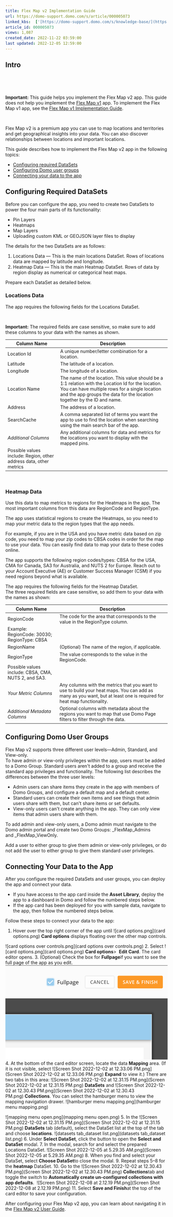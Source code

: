 ```yaml
---
title: Flex Map v2 Implementation Guide
url: https://domo-support.domo.com/s/article/000005073
linked_kbs:  ['[https://domo-support.domo.com/s/knowledge-base/](https://domo-support.domo.com/s/knowledge-base/)', '[https://domo-support.domo.com/s/](https://domo-support.domo.com/s/)', '[https://domo-support.domo.com/s/topic/0TO5w000000ZampGAC](https://domo-support.domo.com/s/topic/0TO5w000000ZampGAC)', '[https://domo-support.domo.com/s/topic/0TO5w000000Zan9GAC](https://domo-support.domo.com/s/topic/0TO5w000000Zan9GAC)', '[https://domo-support.domo.com/s/article/000005048](https://domo-support.domo.com/s/article/000005048)', '[https://domo-support.domo.com/s/article/000005073](https://domo-support.domo.com/s/article/000005073)', '[https://domo-support.domo.com/s/topic/0TO5w000000Zan9GAC/available-apps](https://domo-support.domo.com/s/topic/0TO5w000000Zan9GAC/available-apps)', '[https://domo-support.domo.com/s/article/360043429933](https://domo-support.domo.com/s/article/360043429933)', '[https://domo-support.domo.com/s/article/360043429953](https://domo-support.domo.com/s/article/360043429953)', '[https://domo-support.domo.com/s/article/360042925494](https://domo-support.domo.com/s/article/360042925494)', '[https://domo-support.domo.com/s/article/360043429913](https://domo-support.domo.com/s/article/360043429913)', '[https://domo-support.domo.com/s/article/4408174643607](https://domo-support.domo.com/s/article/4408174643607)', '[https://domo-support.domo.com/s/login/](https://domo-support.domo.com/s/login/)']
article_id: 000005073
views: 1,087
created_date: 2022-11-22 03:59:00
last updated: 2022-12-05 12:59:00
---
```




Intro
-----


 




 

**Important:** This guide helps you implement the Flex Map v2 app. This guide does not help you implement the [Flex Map v1](http://domo-support.domo.com/s/article/360043438353?language=en_US) app. To implement the Flex Map v1 app, see the [Flex Map v1 Implementation Guide](http://domo-support.domo.com/s/article/360043884674?language=en_US).



 


Flex Map v2 is a premium app you can use to map locations and territories and get geographical insights into your data. You can also discover relationships between locations and important locations.  
  
This guide describes how to implement the Flex Map v2 app in the following topics:


* [Configuring required DataSets](#required_datasets)
* [Configuring Domo user groups](#user_groups)
* [Connecting your data to the app](#connecting_data)


Configuring Required DataSets
-----------------------------


Before you can configure the app, you need to create two DataSets to power the four main parts of its functionality:


* Pin Layers
* Heatmaps
* Map Layers
* Uploading custom KML or GEOJSON layer files to display


The details for the two DataSets are as follows:

1. Locations Data — This is the main locations DataSet. Rows of locations data are mapped by latitude and longitude.
2. Heatmap Data — This is the main Heatmap DataSet. Rows of data by region display as numerical or categorical heat maps.


Prepare each DataSet as detailed below. 

### Locations Data


The app requires the following fields for the Locations DataSet.




 

**Important:** The required fields are case sensitive, so make sure to add these columns to your data with the names as shown.





| Column Name | Description |
| --- | --- |
| Location Id | A unique number/letter combination for a location. |
| Latitude | The latitude of a location. |
| Longitude | The longitude of a location. |
| Location Name | The name of the location. This value should be a 1:1 relation with the Location Id for the location. You can have multiple rows for a single location and the app groups the data for the location together by the ID and name. |
| Address | The address of a location. |
| SearchCache | A comma separated list of terms you want the app to use to find the location when searching using the main search bar of the app. |
| *Additional Columns* | Any additional columns for data and metrics for the locations you want to display with the mapped pins. 
Possible values include: Region, other address data, other metrics |


  

### Heatmap Data


Use this data to map metrics to regions for the Heatmaps in the app. The most important columns from this data are RegionCode and RegionType.


The app uses statistical regions to create the Heatmaps, so you need to map your metric data to the region types that the app needs.


For example, if you are in the USA and you have metric data based on zip code, you need to map your zip codes to CBSA codes in order for the map to use your data. You can easily find data to map your data to these codes online.


The app supports the following region codes/types: CBSA for the USA, CMA for Canada, SA3 for Australia, and NUTS 2 for Europe. Reach out to your Account Executive (AE) or Customer Success Manager (CSM) if you need regions beyond what is available.


The app requires the following fields for the Heatmap DataSet.  
The three required fields are case sensitive, so add them to your data with the names as shown:




| Column Name | Description |
| --- | --- |
| RegionCode | The code for the area that corresponds to the value in the RegionType column.
Example: RegionCode: 30030; RegionType: CBSA |
| RegionName | (Optional) The name of the region, if applicable. |
| RegionType | The value corresponds to the value in the RegionCode. 
Possible values include: CBSA, CMA, NUTS 2, and SA3. |
| *Your Metric Columns* | Any columns with the metrics that you want to use to build your heat maps. You can add as many as you want, but at least one is required for heat map functionality. |
| *Additional Metadata Columns* | Optional columns with metadata about the regions you want to map that use Domo Page filters to filter through the data.  |


Configuring Domo User Groups
----------------------------


Flex Map v2 supports three different user levels—Admin, Standard, and View-only.  
To have admin or view-only privileges within the app, users must be added to a Domo Group. Standard users aren't added to a group and receive the standard app privileges and functionality. The following list describes the differences between the three user levels:


* Admin users can share items they create in the app with members of Domo Groups, and configure a default map and a default center.
* Standard users can create their own items and see things that admin users share with them, but can't share items or set defaults.
* View-only users can't create anything in the app. They can only view items that admin users share with them.


To add admin and view-only users, a Domo admin must navigate to the Domo admin portal and create two Domo Groups: \_FlexMap\_Admins and \_FlexMap\_ViewOnly.


Add a user to either group to give them admin or view-only privileges, or do not add the user to either group to give them standard user privileges.


Connecting Your Data to the App
-------------------------------


After you configure the required DataSets and user groups, you can deploy the app and connect your data.


* If you have access to the app card inside the **Asset Library**, deploy the app to a dashboard in Domo and follow the numbered steps below.
* If the app card has been deployed for you with sample data, navigate to the app, then follow the numbered steps below.


Follow these steps to connect your data to the app: 

1. Hover over the top right corner of the app until ![card options.png](card options.png) **Card options** displays floating over the other map controls.

 ![card options over controls.png](card options over controls.png)
2. Select ![card options.png](card options.png) **Card options**>  **Edit Card**. The card editor opens.
3. (Optional) Check the box for **Fullpage**if you want to see the full page of the app as you edit.
 ![fullpage.jpeg](fullpage.jpeg)
4. At the bottom of the card editor screen, locate the data **Mapping** area. (If it is not visible, select ![Screen Shot 2022-12-02 at 12.33.06 PM.png](Screen Shot 2022-12-02 at 12.33.06 PM.png) **Expand** to view it.) There are two tabs in this area: ![Screen Shot 2022-12-02 at 12.31.15 PM.png](Screen Shot 2022-12-02 at 12.31.15 PM.png) **DataSets** and ![Screen Shot 2022-12-02 at 12.30.43 PM.png](Screen Shot 2022-12-02 at 12.30.43 PM.png) **Collections**. You can select the hamburger menu to view the mapping navigation drawer.
 ![hamburger menu mapping.png](hamburger menu mapping.png)


![mapping menu open.png](mapping menu open.png)
5. In the ![Screen Shot 2022-12-02 at 12.31.15 PM.png](Screen Shot 2022-12-02 at 12.31.15 PM.png) **DataSets** tab (default), select the DataSet list at the top of the tab and choose **locations**.
 ![datasets tab_dataset list.png](datasets tab_dataset list.png)
6. Under **Select DataSet**, click the button to open the **Select and DataSet** modal.
7. In the modal, search for and select the prepared Locations DataSet.
 ![Screen Shot 2022-12-05 at 5.29.35 AM.png](Screen Shot 2022-12-05 at 5.29.35 AM.png)
8. When you find and select your DataSet, select **Choose DataSet**to close the modal.
9. Repeat steps 5–8 for the **heatmap** DataSet.
10. Go to the ![Screen Shot 2022-12-02 at 12.30.43 PM.png](Screen Shot 2022-12-02 at 12.30.43 PM.png) **Collections**tab and toggle the switch to **Automatically create un-configured collections with app defaults**. 
 ![Screen Shot 2022-12-08 at 2.12.19 PM.png](Screen Shot 2022-12-08 at 2.12.19 PM.png)
11. Select **Save and Finish**at the top of the card editor to save your configuration.


After configuring your Flex Map v2 app, you can learn about navigating it in the [Flex Map v2 User Guide](https://domo-support.domo.com/s/article/000005048).

